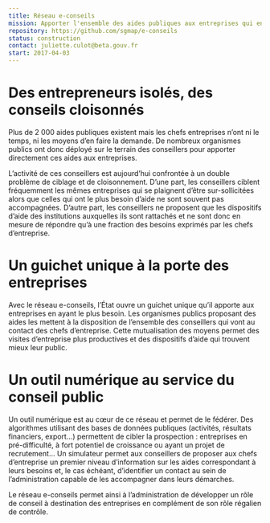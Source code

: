 ```yaml
---
title: Réseau e-conseils
mission: Apporter l'ensemble des aides publiques aux entreprises qui en ont besoin
repository: https://github.com/sgmap/e-conseils
status: construction
contact: juliette.culot@beta.gouv.fr
start: 2017-04-03
---
```


Des entrepreneurs isolés, des conseils cloisonnés
=================================================

Plus de 2 000 aides publiques existent mais les chefs entreprises n’ont ni le temps, ni les moyens d’en faire la demande. De nombreux organismes publics ont donc déployé sur le terrain des conseillers pour apporter directement ces aides aux entreprises.


L’activité de ces conseillers est aujourd’hui confrontée à un double problème de ciblage et de cloisonnement. D’une part, les conseillers ciblent fréquemment les mêmes entreprises qui se plaignent d’être sur-sollicitées alors que celles qui ont le plus besoin d’aide ne sont souvent pas accompagnées. D’autre part, les conseillers ne proposent que les dispositifs d’aide des institutions auxquelles ils sont rattachés et ne sont donc en mesure de répondre qu’à une fraction des besoins exprimés par les chefs d’entreprise.


Un guichet unique à la porte des entreprises
============================================

Avec le réseau e-conseils, l’État ouvre un guichet unique qu’il apporte aux entreprises en ayant le plus besoin. Les organismes publics proposant des aides les mettent à la disposition de l’ensemble des conseillers qui vont au contact des chefs d’entreprise. Cette mutualisation des moyens permet des visites d’entreprise plus productives et des dispositifs d’aide qui trouvent mieux leur public.


Un outil numérique au service du conseil public
===============================================

Un outil numérique est au cœur de ce réseau et permet de le fédérer. Des algorithmes utilisant des bases de données publiques (activités, résultats financiers, export…) permettent de cibler la prospection : entreprises en pré-difficulté, à fort potentiel de croissance ou ayant un projet de recrutement… Un simulateur permet aux conseillers de proposer aux chefs d’entreprise un premier niveau d’information sur les aides correspondant à leurs besoins et, le cas échéant, d’identifier un contact au sein de l’administration capable de les accompagner dans leurs démarches.


Le réseau e-conseils permet ainsi à l’administration de développer un rôle de conseil à destination des entreprises en complément de son rôle régalien de contrôle.
